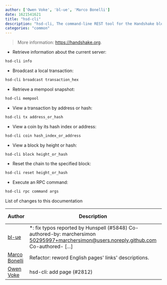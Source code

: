 ```yaml
---
author: ['Owen Voke', 'bl-ue', 'Marco Bonelli']
date: 1621541621
title: "hsd-cli"
description: "hsd-cli, The command-line REST tool for the Handshake blockchain."
categories: "common"
---
```

> More information: <https://handshake.org>.

- Retrieve information about the current server:

```bash
hsd-cli info
```

- Broadcast a local transaction:

```bash
hsd-cli broadcast transaction_hex
```

- Retrieve a mempool snapshot:

```bash
hsd-cli mempool
```

- View a transaction by address or hash:

```bash
hsd-cli tx address_or_hash
```

- View a coin by its hash index or address:

```bash
hsd-cli coin hash_index_or_address
```

- View a block by height or hash:

```bash
hsd-cli block height_or_hash
```

- Reset the chain to the specified block:

```bash
hsd-cli reset height_or_hash
```

- Execute an RPC command:

```bash
hsd-cli rpc command args
```
List of changes to this documentation


Author | Description | ISO 8601 Date | GitHub link
------|-----|-----|-----
[bl-ue](mailto:54780737+bl-ue@users.noreply.github.com) | *: fix typos reported by Hunspell (#5848) Co-authored-by: marchersimon <50295997+marchersimon@users.noreply.github.com> Co-authored- [...] | 2021-05-20T22:13:41 | [8ebd171d6f00](https://github.com/tldr-pages/tldr/commit/8ebd171d6f001698709fefc02b1fd5cc9f3a99c4)
[Marco Bonelli](mailto:marco@mebeim.net) | Refactor: reword English pages' links' descriptions. | 2019-06-03T14:19:41 | [66abb98ce935](https://github.com/tldr-pages/tldr/commit/66abb98ce935c0f4516bf30c4d6da72180d5a3ab)
[Owen Voke](mailto:owzie123@gmail.com) | hsd-cli: add page (#2812) | 2019-03-12T14:49:11 | [381c6bf2bcb0](https://github.com/tldr-pages/tldr/commit/381c6bf2bcb0d20f34f4a9fb4b46a8647dbfd726)

